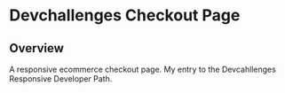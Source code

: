 
# Devchallenges Checkout Page

## Overview

A responsive ecommerce checkout page.
My entry to the Devcahllenges Responsive Developer Path.

